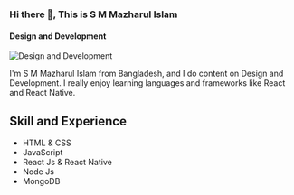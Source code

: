 ### Hi there 👋, This is S M Mazharul Islam
#### Design and Development 
![Design and Development ](https://arturssmirnovs.github.io/github-profile-readme-generator/images/banner.png)

I'm S M Mazharul Islam from Bangladesh, and I do content on Design and Development. I really enjoy learning languages and frameworks like React and React Native.



## Skill and Experience
*  HTML & CSS
*  JavaScript
*  React Js & React Native
*  Node Js
*  MongoDB
 





